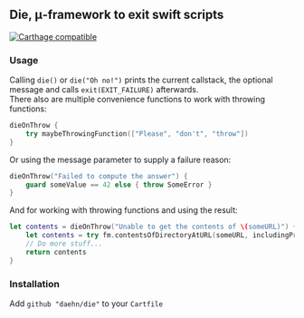 ## Die, μ-framework to exit swift scripts
[![Carthage compatible](https://img.shields.io/badge/Carthage-compatible-4BC51D.svg?style=flat)](https://github.com/Carthage/Carthage)

### Usage

Calling `die()` or `die("Oh no!")` prints the current callstack, the optional message and calls `exit(EXIT_FAILURE)` afterwards.  
There also are multiple convenience functions to work with throwing functions:

```swift
dieOnThrow {
    try maybeThrowingFunction(["Please", "don't", "throw"])
}
```

Or using the message parameter to supply a failure reason:

```swift
dieOnThrow("Failed to compute the answer") {
    guard someValue == 42 else { throw SomeError }
}
```

And for working with throwing functions and using the result:

```swift
let contents = dieOnThrow("Unable to get the contents of \(someURL)") {
    let contents = try fm.contentsOfDirectoryAtURL(someURL, includingPropertiesForKeys: nil, options: [])
    // Do more stuff...
    return contents
}
```

### Installation

Add `github "daehn/die"` to your `Cartfile`
